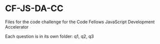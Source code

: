 # CF-JS-DA-CC
Files for the code challenge for the Code Fellows JavaScript Development Accelerator

Each question is in its own folder: q1, q2, q3
